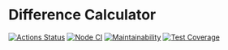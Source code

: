 # Difference Calculator

[![Actions Status](https://github.com/garaevans/frontend-project-46/workflows/hexlet-check/badge.svg)](https://github.com/garaevans/frontend-project-46/actions)
[![Node CI](https://github.com/garaevans/frontend-project-46/actions/workflows/nodejs.yml/badge.svg)](https://github.com/garaevans/frontend-project-46/actions)
[![Maintainability](https://api.codeclimate.com/v1/badges/c21084f26eef46716819/maintainability)](https://codeclimate.com/github/garaevans/frontend-project-46/maintainability)
[![Test Coverage](https://api.codeclimate.com/v1/badges/c21084f26eef46716819/test_coverage)](https://codeclimate.com/github/garaevans/frontend-project-46/test_coverage)